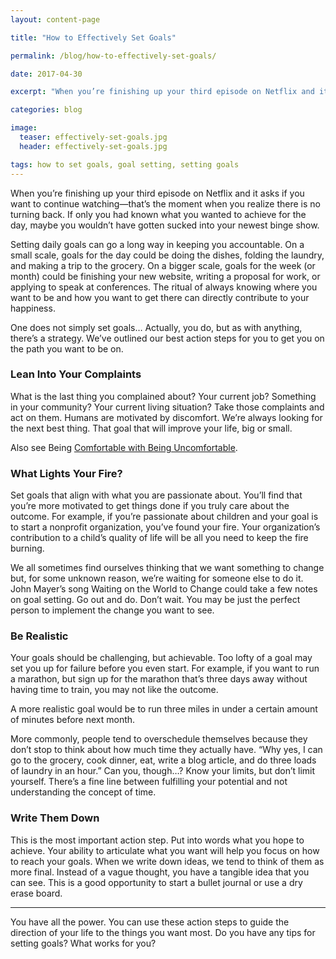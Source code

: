 ```yaml
---
layout: content-page

title: "How to Effectively Set Goals"

permalink: /blog/how-to-effectively-set-goals/

date: 2017-04-30

excerpt: "When you’re finishing up your third episode on Netflix and it asks if you want to continue watching—that’s the moment when you realize there is no turning back. If only you had known what you wanted to achieve for the day, maybe you wouldn’t have gotten sucked into your newest binge show."

categories: blog

image:
  teaser: effectively-set-goals.jpg
  header: effectively-set-goals.jpg

tags: how to set goals, goal setting, setting goals
---
```


When you’re finishing up your third episode on Netflix and it asks if you want to continue watching—that’s the moment when you realize there is no turning back. If only you had known what you wanted to achieve for the day, maybe you wouldn’t have gotten sucked into your newest binge show. 

Setting daily goals can go a long way in keeping you accountable. On a small scale, goals for the day could be doing the dishes, folding the laundry, and making a trip to the grocery. On a bigger scale, goals for the week (or month) could be finishing your new website, writing a proposal for work, or applying to speak at conferences. The ritual of always knowing where you want to be and how you want to get there can directly contribute to your happiness.

One does not simply set goals… Actually, you do, but as with anything, there’s a strategy. We’ve outlined our best action steps for you to get you on the path you want to be on.

### Lean Into Your Complaints

What is the last thing you complained about? Your current job? Something in your community? Your current living situation? Take those complaints and act on them. Humans are motivated by discomfort. We’re always looking for the next best thing. That goal that will improve your life, big or small. 

Also see Being <a href="/blog/being-comfortable-with-being-uncomfortable/">Comfortable with Being Uncomfortable</a>.

### What Lights Your Fire?

Set goals that align with what you are passionate about. You’ll find that you’re more motivated to get things done if you truly care about the outcome. For example, if you’re passionate about children and your goal is to start a nonprofit organization, you’ve found your fire. Your organization’s contribution to a child’s quality of life will be all you need to keep the fire burning.

We all sometimes find ourselves thinking that we want something to change but, for some unknown reason, we’re waiting for someone else to do it. John Mayer’s song Waiting on the World to Change could take a few notes on goal setting. Go out and do. Don’t wait. You may be just the perfect person to implement the change you want to see. 

### Be Realistic

Your goals should be challenging, but achievable. Too lofty of a goal may set you up for failure before you even start. For example, if you want to run a marathon, but sign up for the marathon that’s three days away without having time to train, you may not like the outcome.

A more realistic goal would be to run three miles in under a certain amount of minutes before next month. 

More commonly, people tend to overschedule themselves because they don’t stop to think about how much time they actually have. “Why yes, I can go to the grocery, cook dinner, eat, write a blog article, and do three loads of laundry in an hour.” Can you, though…? Know your limits, but don’t limit yourself. There’s a fine line between fulfilling your potential and not understanding the concept of time.

### Write Them Down

This is the most important action step. Put into words what you hope to achieve. Your ability to articulate what you want will help you focus on how to reach your goals. When we write down ideas, we tend to think of them as more final. Instead of a vague thought, you have a tangible idea that you can see. This is a good opportunity to start a bullet journal or use a dry erase board. 

<hr class="secondary">

You have all the power. You can use these action steps to guide the direction of your life to the things you want most. Do you have any tips for setting goals? What works for you?
